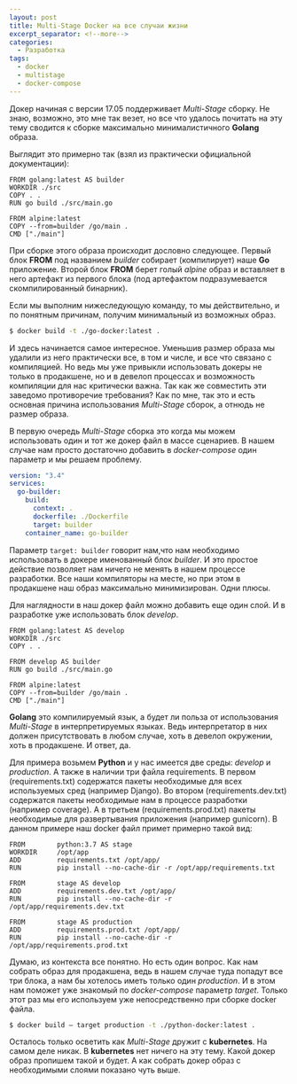 ```yaml
---
layout: post
title: Multi-Stage Docker на все случаи жизни
excerpt_separator: <!--more-->
categories:
  - Разработка
tags:
  - docker
  - multistage
  - docker-compose
---
```


Докер начиная с версии 17.05 поддерживает *Multi-Stage* сборку. Не знаю, возможно, это мне так везет, но все что удалось почитать на эту тему сводится к сборке максимально минималистичного **Golang** образа.

<!--more-->

Выглядит это примерно так (взял из практически официальной документации):

```docker
FROM golang:latest AS builder
WORKDIR ./src
COPY . .
RUN go build ./src/main.go

FROM alpine:latest  
COPY --from=builder /go/main .
CMD ["./main"]
```
При сборке этого образа происходит дословно следующее. Первый блок **FROM** под названием *builder* собирает (компилирует) наше **Go** приложение. Второй блок **FROM** берет голый *alpine* образ и вставляет в него артефакт из первого блока (под артефактом подразумевается скомпилированный бинарник).

Если мы выполним нижеследующую команду, то мы действительно, и по понятным причинам, получим минимальный из возможных образ.

```sh
$ docker build -t ./go-docker:latest .
```

И здесь начинается самое интересное. Уменьшив размер образа мы удалили из него практически все, в том и числе, и все что связано с компиляцией. Но ведь мы уже привыкли использовать докеры не только в продакшене, но и в девелоп процессах и возможность компиляции для нас критически важна. Так как же совместить эти заведомо противоречие требования? Как по мне, так это и есть основная причина использования *Multi-Stage* сборок, а отнюдь не размер образа.

В первую очередь *Multi-Stage* сборка это когда мы можем использовать один и тот же докер файл в массе сценариев. В нашем случае нам просто достаточно добавить в *docker-compose* один параметр и мы решаем проблему.

```yaml
version: "3.4"
services:
  go-builder:
    build:
      context: .
      dockerfile: ./Dockerfile
      target: builder
    container_name: go-builder
```

Параметр ```target: builder``` говорит нам,что нам необходимо использовать в докере именованный блок *builder*. И это простое действие позволяет нам ничего не менять в нашем процессе разработки. Все наши компиляторы на месте, но при этом в продакшене наш образ максимально минимизирован. Одни плюсы.

Для наглядности в наш докер файл можно добавить еще один слой. И в разработке уже использовать блок *develop*.

```docker
FROM golang:latest AS develop
WORKDIR ./src
COPY . .

FROM develop AS builder
RUN go build ./src/main.go

FROM alpine:latest  
COPY --from=builder /go/main .
CMD ["./main"]
```

**Golang** это компилируемый язык, а будет ли польза от использования *Multi-Stage* в интерпретируемых языках. Ведь интерпретатор в них должен присутствовать в любом случае, хоть в девелоп окружении, хоть в продакшене. И ответ, да.

Для примера возьмем **Python** и у нас имеется две среды: *develop* и *production*. А также в наличии три файла requirements. В первом (requirements.txt) содержатся пакеты необходимые для всех используемых сред (например Django). Во втором (requirements.dev.txt) содержатся пакеты необходимые нам в процессе разработки (например coverage). А в третьем (requirements.prod.txt) пакеты необходимые для развертывания приложения (например gunicorn). В данном примере наш docker файл примет примерно такой вид:

```docker
FROM        python:3.7 AS stage
WORKDIR     /opt/app
ADD         requirements.txt /opt/app/
RUN         pip install --no-cache-dir -r /opt/app/requirements.txt

FROM        stage AS develop
ADD         requirements.dev.txt /opt/app/
RUN         pip install --no-cache-dir -r /opt/app/requirements.dev.txt

FROM        stage AS production
ADD         requirements.prod.txt /opt/app/
RUN         pip install --no-cache-dir -r /opt/app/requirements.prod.txt
```

Думаю, из контекста все понятно. Но есть один вопрос. Как нам собрать образ для продакшена, ведь в нашем случае туда попадут все три блока, а нам бы хотелось иметь только один *production*. И в этом нам поможет уже знакомый по *docker-compose* параметр *target*. Только этот раз мы его используем уже непосредственно при сборке docker файла.

```sh
$ docker build — target production -t ./python-docker:latest .
```

Осталось только осветить как *Multi-Stage* дружит с **kubernetes**. На самом деле никак. В **kubernetes** нет ничего на эту тему. Какой докер образ пропишем такой и будет. А как собрать докер образ с необходимыми слоями показано чуть выше.